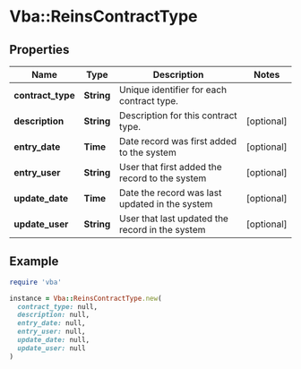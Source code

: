 # Vba::ReinsContractType

## Properties

| Name | Type | Description | Notes |
| ---- | ---- | ----------- | ----- |
| **contract_type** | **String** | Unique identifier for each contract type. |  |
| **description** | **String** | Description for this contract type. | [optional] |
| **entry_date** | **Time** | Date record was first added to the system | [optional] |
| **entry_user** | **String** | User that first added the record to the system | [optional] |
| **update_date** | **Time** | Date the record was last updated in the system | [optional] |
| **update_user** | **String** | User that last updated the record in the system | [optional] |

## Example

```ruby
require 'vba'

instance = Vba::ReinsContractType.new(
  contract_type: null,
  description: null,
  entry_date: null,
  entry_user: null,
  update_date: null,
  update_user: null
)
```

